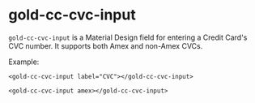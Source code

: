 # gold-cc-cvc-input

`gold-cc-cvc-input` is a Material Design field for entering a Credit Card's CVC
number. It supports both Amex and non-Amex CVCs.

Example:

    <gold-cc-cvc-input label="CVC"></gold-cc-cvc-input>

    <gold-cc-cvc-input amex></gold-cc-cvc-input>
